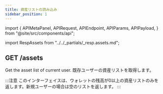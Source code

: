 ```yaml
---
title: 資産リストの読み込み
sidebar_position: 1
---
```


import {
  APIMetaPanel,
  APIRequest,
  APIEndpoint,
  APIParams,
  APIPayload,
} from "@site/src/components/api";

import RespAssets from "../../_partials/_resp.assets.md";

## GET /assets

Get the asset list of current user.
既存ユーザーの資産リストを取得します。

<APIEndpoint url="/assets" />

<APIMetaPanel scope="ASSETS:READ" scopeNote="" />

<APIRequest title="Get Assets" url="/assets" />

<RespAssets />

:::注意
このインターフェイスは、ウォレットの残高が0以上の資産リストのみを返します。新規ユーザーの場合は空のリストを返します。
:::

